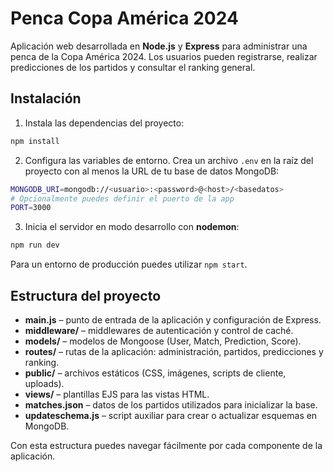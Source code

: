 # Penca Copa América 2024

Aplicación web desarrollada en **Node.js** y **Express** para administrar una 
penca de la Copa América 2024. Los usuarios pueden registrarse, realizar 
predicciones de los partidos y consultar el ranking general.

## Instalación

1. Instala las dependencias del proyecto:

```bash
npm install
```

2. Configura las variables de entorno. Crea un archivo `.env` en la raíz del 
proyecto con al menos la URL de tu base de datos MongoDB:

```bash
MONGODB_URI=mongodb://<usuario>:<password>@<host>/<basedatos>
# Opcionalmente puedes definir el puerto de la app
PORT=3000
```

3. Inicia el servidor en modo desarrollo con **nodemon**:

```bash
npm run dev
```

Para un entorno de producción puedes utilizar `npm start`.

## Estructura del proyecto

- **main.js** – punto de entrada de la aplicación y configuración de Express.
- **middleware/** – middlewares de autenticación y control de caché.
- **models/** – modelos de Mongoose (User, Match, Prediction, Score).
- **routes/** – rutas de la aplicación: administración, partidos, predicciones y ranking.
- **public/** – archivos estáticos (CSS, imágenes, scripts de cliente, uploads).
- **views/** – plantillas EJS para las vistas HTML.
- **matches.json** – datos de los partidos utilizados para inicializar la base.
- **updateschema.js** – script auxiliar para crear o actualizar esquemas en MongoDB.

Con esta estructura puedes navegar fácilmente por cada componente de la aplicación.
